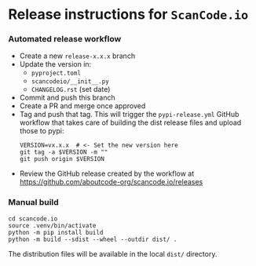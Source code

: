 # Release instructions for `ScanCode.io`

### Automated release workflow

- Create a new `release-x.x.x` branch
- Update the version in:
  - `pyproject.toml`
  - `scancodeio/__init__.py`
  - `CHANGELOG.rst` (set date)
- Commit and push this branch
- Create a PR and merge once approved
- Tag and push that tag. This will trigger the `pypi-release.yml` GitHub workflow that 
  takes care of building the dist release files and upload those to pypi:
  ```
  VERSION=vx.x.x  # <- Set the new version here
  git tag -a $VERSION -m ""
  git push origin $VERSION
  ```
- Review the GitHub release created by the workflow at 
  https://github.com/aboutcode-org/scancode.io/releases

### Manual build

```
cd scancode.io
source .venv/bin/activate
python -m pip install build
python -m build --sdist --wheel --outdir dist/ .
```

The distribution files will be available in the local `dist/` directory.
